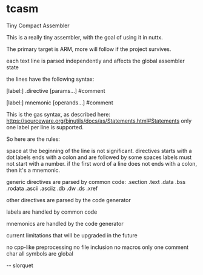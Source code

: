 tcasm
=====

Tiny Compact Assembler

This is a really tiny assembler, with the goal of using it in nuttx.

The primary target is ARM, more will follow if the project survives.

each text line is parsed independently and affects the global assembler state

the lines have the following syntax:

[label:] .directive [params...] #comment

[label:] mnemonic [operands...] #comment

This is the gas syntax, as described here:
https://sourceware.org/binutils/docs/as/Statements.html#Statements
only one label per line is supported.

So here are the rules:

space at the beginning of the line is not significant.
directives starts with a dot
labels ends with a colon and are followed by some spaces
labels must not start with a number.
if the first word of a line does not ends with a colon, then it's a mnemonic.


generic directives are parsed by common code:
.section <name> .text .data .bss .rodata
.ascii .asciiz
.db .dw .ds
.xref

other directives are parsed by the code generator

labels are handled by common code

mnemonics are handled by the code generator

current limitations that will be upgraded in the future

no cpp-like preprocessing
no file  inclusion
no macros
only one comment char
all symbols are global

-- slorquet

